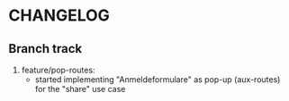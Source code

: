 # CHANGELOG


## Branch track

1. feature/pop-routes:
    - started implementing "Anmeldeformulare" as pop-up (aux-routes) for the "share" use case

